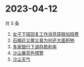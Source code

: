 # 2023-04-12

共 5 条

<!-- BEGIN ZHIHUSEARCH -->
<!-- 最后更新时间 Wed Apr 12 2023 15:16:12 GMT+0800 (China Standard Time) -->
1. [女子下班回复工作消息获赔加班费](https://www.zhihu.com/search?q=女子下班回复工作消息获赔加班费)
1. [石楠花又腥又臭为何还大面积种](https://www.zhihu.com/search?q=石楠花又腥又臭为何还大面积种)
1. [多家银行下调存款利率](https://www.zhihu.com/search?q=多家银行下调存款利率)
1. [沙尘暴蓝色预警](https://www.zhihu.com/search?q=沙尘暴蓝色预警)
1. [沙尘天气](https://www.zhihu.com/search?q=沙尘天气)
<!-- END ZHIHUSEARCH -->

